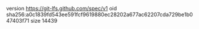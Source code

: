 version https://git-lfs.github.com/spec/v1
oid sha256:a0c1839fd543ee591fcf9619880ec28202a677ac62207cda729be1b047403f71
size 14439
